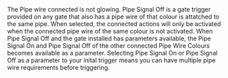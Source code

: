 <lore>
The Pipe wire connected is not glowing.
</lore>
<no_lore>
Pipe Signal Off is a gate trigger provided on any gate that also has a pipe wire of that colour is attatched to the same pipe.
</no_lore>

<chapter name="Requirements"/>
When selected, the connected actions will only be activated when the connected pipe wire of the same colour is not activated.

<chapter name="Parameters"/>
When Pipe Signal Off and the gate installed has parameters available, the Pipe Signal On and Pipe Signal Off of the other connected Pipe Wire Colours becomes available as a parameter.
Selecting Pipe Signal On or Pipe Signal Off as a parameter to your inital trigger means you can have multiple pipe wire requirements before triggering.